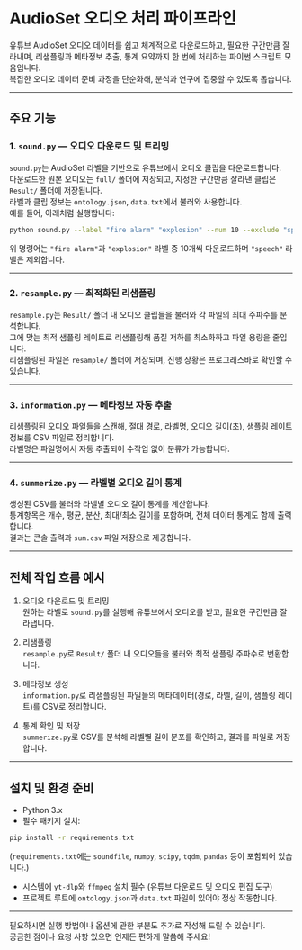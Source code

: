 # AudioSet 오디오 처리 파이프라인

유튜브 AudioSet 오디오 데이터를 쉽고 체계적으로 다운로드하고, 필요한 구간만큼 잘라내며, 리샘플링과 메타정보 추출, 통계 요약까지 한 번에 처리하는 파이썬 스크립트 모음입니다.  
복잡한 오디오 데이터 준비 과정을 단순화해, 분석과 연구에 집중할 수 있도록 돕습니다.

---

## 주요 기능

### 1. `sound.py` — 오디오 다운로드 및 트리밍  
`sound.py`는 AudioSet 라벨을 기반으로 유튜브에서 오디오 클립을 다운로드합니다.  
다운로드한 원본 오디오는 `full/` 폴더에 저장되고, 지정한 구간만큼 잘라낸 클립은 `Result/` 폴더에 저장됩니다.  
라벨과 클립 정보는 `ontology.json`, `data.txt`에서 불러와 사용합니다.  
예를 들어, 아래처럼 실행합니다:

```bash
python sound.py --label "fire alarm" "explosion" --num 10 --exclude "speech"
```

위 명령어는 `"fire alarm"`과 `"explosion"` 라벨 중 10개씩 다운로드하며 `"speech"` 라벨은 제외합니다.

---

### 2. `resample.py` — 최적화된 리샘플링  
`resample.py`는 `Result/` 폴더 내 오디오 클립들을 불러와 각 파일의 최대 주파수를 분석합니다.  
그에 맞는 최적 샘플링 레이트로 리샘플링해 품질 저하를 최소화하고 파일 용량을 줄입니다.  
리샘플링된 파일은 `resample/` 폴더에 저장되며, 진행 상황은 프로그래스바로 확인할 수 있습니다.

---

### 3. `information.py` — 메타정보 자동 추출  
리샘플링된 오디오 파일들을 스캔해, 절대 경로, 라벨명, 오디오 길이(초), 샘플링 레이트 정보를 CSV 파일로 정리합니다.  
라벨명은 파일명에서 자동 추출되어 수작업 없이 분류가 가능합니다.

---

### 4. `summerize.py` — 라벨별 오디오 길이 통계  
생성된 CSV를 불러와 라벨별 오디오 길이 통계를 계산합니다.  
통계항목은 개수, 평균, 분산, 최대/최소 길이를 포함하며, 전체 데이터 통계도 함께 출력합니다.  
결과는 콘솔 출력과 `sum.csv` 파일 저장으로 제공합니다.

---

## 전체 작업 흐름 예시

1. 오디오 다운로드 및 트리밍  
   원하는 라벨로 `sound.py`를 실행해 유튜브에서 오디오를 받고, 필요한 구간만큼 잘라냅니다.

2. 리샘플링  
   `resample.py`로 `Result/` 폴더 내 오디오들을 불러와 최적 샘플링 주파수로 변환합니다.

3. 메타정보 생성  
   `information.py`로 리샘플링된 파일들의 메타데이터(경로, 라벨, 길이, 샘플링 레이트)를 CSV로 정리합니다.

4. 통계 확인 및 저장  
   `summerize.py`로 CSV를 분석해 라벨별 길이 분포를 확인하고, 결과를 파일로 저장합니다.

---

## 설치 및 환경 준비

- Python 3.x  
- 필수 패키지 설치:

```bash
pip install -r requirements.txt
```

(`requirements.txt`에는 `soundfile`, `numpy`, `scipy`, `tqdm`, `pandas` 등이 포함되어 있습니다.)

- 시스템에 `yt-dlp`와 `ffmpeg` 설치 필수 (유튜브 다운로드 및 오디오 편집 도구)  
- 프로젝트 루트에 `ontology.json`과 `data.txt` 파일이 있어야 정상 작동합니다.

---

필요하시면 실행 방법이나 옵션에 관한 부분도 추가로 작성해 드릴 수 있습니다.  
궁금한 점이나 요청 사항 있으면 언제든 편하게 말씀해 주세요!
